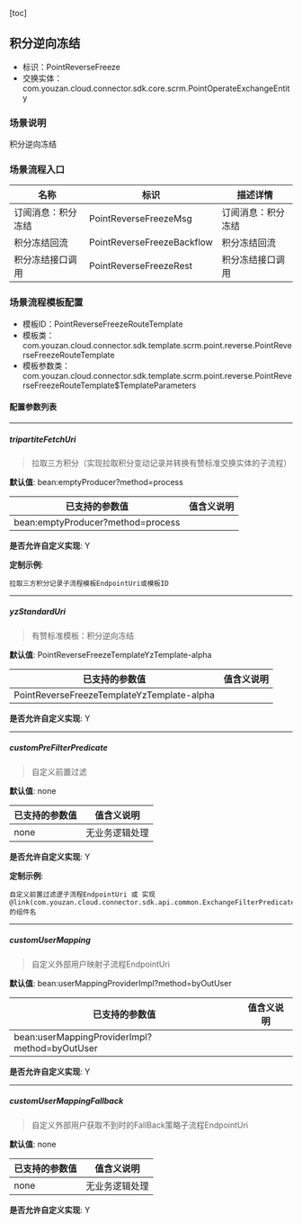 [toc]

## 积分逆向冻结
- 标识：PointReverseFreeze
- 交换实体：com.youzan.cloud.connector.sdk.core.scrm.PointOperateExchangeEntity
### 场景说明
积分逆向冻结
### 场景流程入口

名称 | 标识 | 描述详情
---|---|---
订阅消息：积分冻结 | PointReverseFreezeMsg | 订阅消息：积分冻结
积分冻结回流 | PointReverseFreezeBackflow | 积分冻结回流
积分冻结接口调用 | PointReverseFreezeRest | 积分冻结接口调用

### 场景流程模板配置
- 模板ID：PointReverseFreezeRouteTemplate
- 模板类：com.youzan.cloud.connector.sdk.template.scrm.point.reverse.PointReverseFreezeRouteTemplate
- 模板参数类：com.youzan.cloud.connector.sdk.template.scrm.point.reverse.PointReverseFreezeRouteTemplate$TemplateParameters

#### 配置参数列表

---
##### tripartiteFetchUri
> 拉取三方积分（实现拉取积分变动记录并转换有赞标准交换实体的子流程）

**默认值**: bean:emptyProducer?method=process

已支持的参数值 | 值含义说明
---|---
bean:emptyProducer?method=process | 

**是否允许自定义实现**: Y


**定制示例**:
```
拉取三方积分记录子流程模板EndpointUri或模板ID
```
---
##### yzStandardUri
> 有赞标准模板：积分逆向冻结

**默认值**: PointReverseFreezeTemplateYzTemplate-alpha

已支持的参数值 | 值含义说明
---|---
PointReverseFreezeTemplateYzTemplate-alpha | 

**是否允许自定义实现**: Y

---
##### customPreFilterPredicate
> 自定义前置过滤

**默认值**: none

已支持的参数值 | 值含义说明
---|---
none | 无业务逻辑处理

**是否允许自定义实现**: Y


**定制示例**:
```
自定义前置过滤逻子流程EndpointUri 或 实现@link(com.youzan.cloud.connector.sdk.api.common.ExchangeFilterPredicate)的组件名
```
---
##### customUserMapping
> 自定义外部用户映射子流程EndpointUri

**默认值**: bean:userMappingProviderImpl?method=byOutUser

已支持的参数值 | 值含义说明
---|---
bean:userMappingProviderImpl?method=byOutUser | 

**是否允许自定义实现**: Y

---
##### customUserMappingFallback
> 自定义外部用户获取不到时的FallBack策略子流程EndpointUri

**默认值**: none

已支持的参数值 | 值含义说明
---|---
none | 无业务逻辑处理

**是否允许自定义实现**: Y



